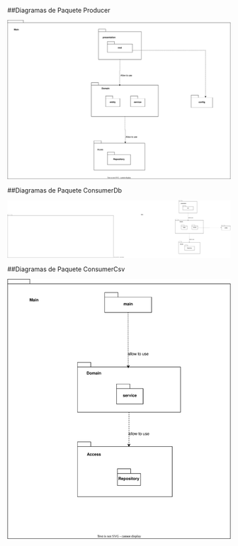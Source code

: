 ##Diagramas de Paquete Producer

<p align="center">
    <img src="./diagramas-svg/paqueteProducer.svg"/>
</p>



##Diagramas de Paquete ConsumerDb 


<p align="center">
    <img src="./diagramas-svg/paqueteConsumerdb.svg"/>
</p>

##Diagramas de Paquete ConsumerCsv

<p align="center">
    <img src="./diagramas-svg/paqueteConsumercsv.svg"/>
</p>
